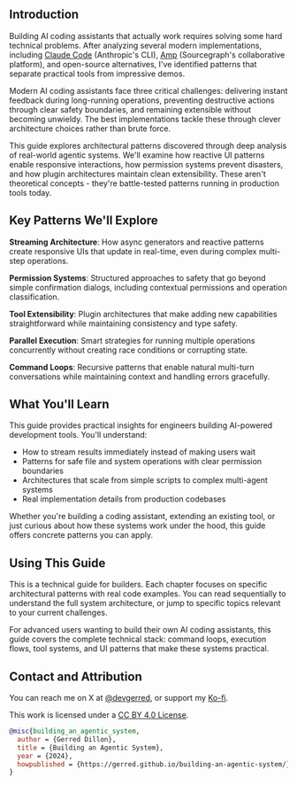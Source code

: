 ## Introduction

Building AI coding assistants that actually work requires solving some hard technical problems. After analyzing several modern implementations, including [Claude Code](https://claude.ai/code) (Anthropic's CLI), [Amp](https://ampcode.com) (Sourcegraph's collaborative platform), and open-source alternatives, I've identified patterns that separate practical tools from impressive demos.

Modern AI coding assistants face three critical challenges: delivering instant feedback during long-running operations, preventing destructive actions through clear safety boundaries, and remaining extensible without becoming unwieldy. The best implementations tackle these through clever architecture choices rather than brute force.

This guide explores architectural patterns discovered through deep analysis of real-world agentic systems. We'll examine how reactive UI patterns enable responsive interactions, how permission systems prevent disasters, and how plugin architectures maintain clean extensibility. These aren't theoretical concepts - they're battle-tested patterns running in production tools today.

## Key Patterns We'll Explore

**Streaming Architecture**: How async generators and reactive patterns create responsive UIs that update in real-time, even during complex multi-step operations.

**Permission Systems**: Structured approaches to safety that go beyond simple confirmation dialogs, including contextual permissions and operation classification.

**Tool Extensibility**: Plugin architectures that make adding new capabilities straightforward while maintaining consistency and type safety.

**Parallel Execution**: Smart strategies for running multiple operations concurrently without creating race conditions or corrupting state.

**Command Loops**: Recursive patterns that enable natural multi-turn conversations while maintaining context and handling errors gracefully.

## What You'll Learn

This guide provides practical insights for engineers building AI-powered development tools. You'll understand:

- How to stream results immediately instead of making users wait
- Patterns for safe file and system operations with clear permission boundaries
- Architectures that scale from simple scripts to complex multi-agent systems
- Real implementation details from production codebases

Whether you're building a coding assistant, extending an existing tool, or just curious about how these systems work under the hood, this guide offers concrete patterns you can apply.

## Using This Guide

This is a technical guide for builders. Each chapter focuses on specific architectural patterns with real code examples. You can read sequentially to understand the full system architecture, or jump to specific topics relevant to your current challenges.

For advanced users wanting to build their own AI coding assistants, this guide covers the complete technical stack: command loops, execution flows, tool systems, and UI patterns that make these systems practical.

## Contact and Attribution

You can reach me on X at [@devgerred](https://x.com/devgerred), or support my [Ko-fi](https://ko-fi.com/gerred).

This work is licensed under a [CC BY 4.0 License](https://creativecommons.org/licenses/by/4.0/).

```bibtex
@misc{building_an_agentic_system,
  author = {Gerred Dillon},
  title = {Building an Agentic System},
  year = {2024},
  howpublished = {https://gerred.github.io/building-an-agentic-system/}
}
```